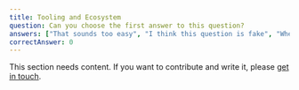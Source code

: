 ```yaml
---
title: Tooling and Ecosystem
question: Can you choose the first answer to this question?
answers: ["That sounds too easy", "I think this question is fake", "When are the real questions ready", "No"]
correctAnswer: 0
---
```


This section needs content. If you want to contribute and write it, please [get in touch](mailto:nikolas@graph.cool).